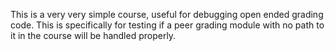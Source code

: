 This is a very very simple course, useful for debugging open ended grading code.  This is specifically for testing if a peer grading module with no path to it in the course will be handled properly.
